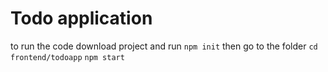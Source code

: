 # Todo application
 to run the code 
download project and run
`npm init`
then go to the folder
 `cd frontend/todoapp`
 `npm start`